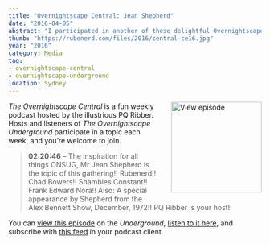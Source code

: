 ```yaml
---
title: "Overnightscape Central: Jean Shepherd"
date: "2016-04-05"
abstract: "I participated in another of these delightful Overnightscape Underground productions by PQ Ribber."
thumb: "https://rubenerd.com/files/2016/central-ce16.jpg"
year: "2016"
category: Media
tag:
- overnightscape-central
- overnightscape-underground
location: Sydney
---
```

<p class="show-cover"><a href="https://onsug.com/archives/19738/"><img src="https://rubenerd.com/files/2016/central-ce16.jpg" alt="View episode" style="float:right; margin:0 0 1em 2em; width:180px; height:180px;" /></a></p>

*The Overnightscape Central* is a fun weekly podcast hosted by the illustrious PQ Ribber. Hosts and listeners of *The Overnightscape Underground* participate in a topic each week, and you’re welcome to join.

> **02:20:46** – The inspiration for all things ONSUG, Mr Jean Shepherd is the topic of this gathering!! Rubenerd!! Chad Bowers!! Shambles Constant!! Frank Edward Nora!! Also: A special appearance by Shepherd from the Alex Bennett Show, December, 1972!! PQ Ribber is your host!!

You can <a href="https://onsug.com/archives/19738/">view this episode</a> on the *Underground*, <a href="https://media.blubrry.com/onsug/p/onsug.com/shows/Apr16/onsug_Apr16_Central_Jea.mp3">listen to it here</a>, and subscribe with <a href="https://onsug.com/archives/category/overnightscapecentral/feed/">this feed</a> in your podcast client.
